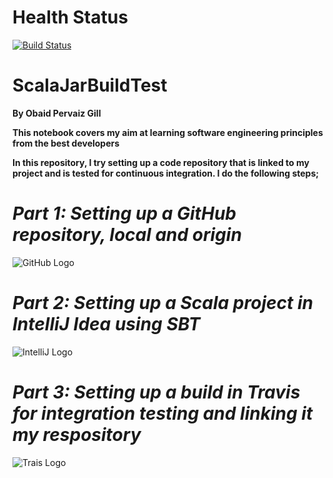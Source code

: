 
# Health Status

[![Build Status](https://travis-ci.org/obaidpervaizgill/ScalaJarBuildTest.svg?branch=master)](https://travis-ci.org/obaidpervaizgill/ScalaJarBuildTest)


# ScalaJarBuildTest

**By Obaid Pervaiz Gill**

**This notebook covers my aim at learning software engineering principles from the best developers**

**In this repository, I try setting up a code repository that is linked to my project and is tested for continuous integration. I do the following steps;**

# *Part 1: Setting up a GitHub repository, local and origin* 
![GitHub Logo](http://blog.davidecoppola.com/wp-content/uploads/2016/11/GitHub-logo-header.png)

# *Part 2: Setting up a Scala project in IntelliJ Idea using SBT* 
![IntelliJ Logo](https://encrypted-tbn0.gstatic.com/images?q=tbn:ANd9GcQ-dJxLJjeElzYRZDRIzwyDy_FvsbuzjNAGFHOqN8wTllvVjkUoZg)

# *Part 3: Setting up a build in Travis for integration testing and linking it my respository* 

![Trais Logo](https://travis-ci.com/images/logos/TravisCI-Full-Color.png)





